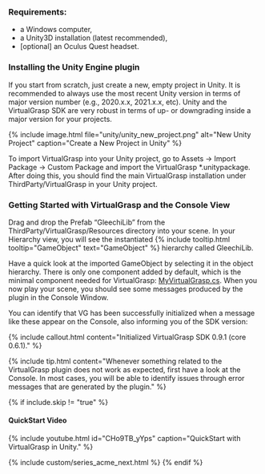 ### Requirements:

* a Windows computer,
* a Unity3D installation (latest recommended),
* [optional] an Oculus Quest headset.

### Installing the Unity Engine plugin

If you start from scratch, just create a new, empty project in Unity. It is recommended to always use the most recent Unity version in terms of major version number (e.g., 2020.x.x, 2021.x.x, etc). Unity and the VirtualGrasp SDK are very robust in terms of up- or downgrading inside a major version for your projects.

{% include image.html file="unity/unity_new_project.png" alt="New Unity Project" caption="Create a New Project in Unity" %}

To import VirtualGrasp into your Unity project, go to Assets → Import Package → Custom Package and import the VirtualGrasp *.unitypackage. After doing this, you should find the main VirtualGrasp installation under ThirdParty/VirtualGrasp in your Unity project. 

### Getting Started with VirtualGrasp and the Console View

Drag and drop the Prefab “GleechiLib” from the ThirdParty/VirtualGrasp/Resources directory into your scene. In your Hierarchy view, you will see the instantiated {% include tooltip.html tooltip="GameObject" text="GameObject" %} hierarchy called GleechiLib.

Have a quick look at the imported GameObject by selecting it in the object hierarchy. There is only one component added by default, which is the minimal component needed for VirtualGrasp: [MyVirtualGrasp.cs](unity_component_myvirtualgrasp.0.9.6.html). When you now play your scene, you should see some messages produced by the plugin in the Console Window.

You can identify that VG has been successfully initialized when a message like these appear on the Console, also informing you of the SDK version:

{% include callout.html content="Initialized VirtualGrasp SDK 0.9.1 (core 0.6.1)." %}

<!--{% include image.html file="unity/unity_console_initialization.png" alt="VG Console Initialization" caption="VirtualGrasp initialization message in the Unity console." %}-->

{% include tip.html content="Whenever something related to the VirtualGrasp plugin does not work as expected, first have a look at the Console. In most cases, you will be able to identify issues through error messages that are generated by the plugin." %}

{% if include.skip != "true" %}
#### QuickStart Video

{% include youtube.html id="CHo9TB_yYps" caption="QuickStart with VirtualGrasp in Unity." %}

{% include custom/series_acme_next.html %}
{% endif %}
